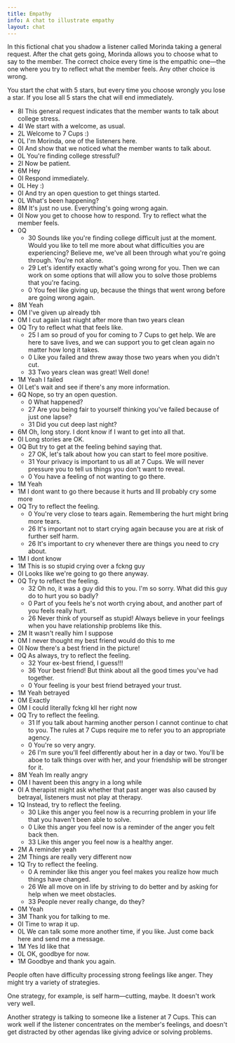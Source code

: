 ```yaml
---
title: Empathy
info: A chat to illustrate empathy
layout: chat
---
```

In this fictional chat you shadow a listener called Morinda taking a general request. After the chat gets going, Morinda allows you to choose what to say to the member. The correct choice every time is the empathic one—the one where you try to reflect what the member feels. Any other choice is wrong.

You start the chat with 5 stars, but every time you choose wrongly you lose a star. If you lose all 5 stars the chat will end immediately.

- 8I This general request indicates that the member wants to talk about college stress.
- 4I We start with a welcome, as usual.
- 2L Welcome to 7 Cups :)
- 0L I'm Morinda, one of the listeners here.
- 0I And show that we noticed what the member wants to talk about.
- 0L You're finding college stressful?
- 2I Now be patient.
- 6M Hey
- 0I Respond immediately.
- 0L Hey :)
- 0I And try an open question to get things started.
- 0L What's been happening?
- 8M It's just no use. Everything's going wrong again.
- 0I Now you get to choose how to respond. Try to reflect what the member feels.
- 0Q
	- 30 Sounds like you're finding college difficult just at the moment. Would you like to tell me more about what difficulties you are experiencing? Believe me, we've all been through what you're going through. You're not alone.
	- 29 Let's identify exactly what's going wrong for you. Then we can work on some options that will allow you to solve those problems that you're facing.
	- 0 You feel like giving up, because the things that went wrong before are going wrong again.
- 8M Yeah
- 0M I've given up already tbh
- 0M I cut again last niught after more than two years clean
- 0Q Try to reflect what that feels like.
	- 25 I am so proud of you for coming to 7 Cups to get help. We are here to save lives, and we can support you to get clean again no matter how long it takes.
	- 0 Like you failed and threw away those two years when you didn't cut.
	- 33 Two years clean was great! Well done!
- 1M Yeah I failed
- 0I Let's wait and see if there's any more information.
- 6Q Nope, so try an open question.
	- 0 What happened?
	- 27 Are you being fair to yourself thinking you've failed because of just one lapse?
	- 31 Did you cut deep last night?
- 6M Oh, long story. I dont know if I want to get into all that.
- 0I Long stories are OK.
- 0Q But try to get at the feeling behind saying that.
	- 27 OK, let's talk about how you can start to feel more positive.
	- 31 Your privacy is important to us all at 7 Cups. We will never pressure you to tell us things you don't want to reveal.
	- 0 You have a feeling of not wanting to go there.
- 1M Yeah
- 1M I dont want to go there because it hurts and Ill probably cry some more
- 0Q Try to reflect the feeling.
	- 0 You're very close to tears again. Remembering the hurt might bring more tears.
	- 26 It's important not to start crying again because you are at risk of further self harm.
	- 26 It's important to cry whenever there are things you need to cry about.
- 1M I dont know
- 1M This is so stupid crying over a fckng guy
- 0I Looks like we're going to go there anyway.
- 0Q Try to reflect the feeling.
	- 32 Oh no, it was a guy did this to you. I'm so sorry. What did this guy do to hurt you so badly?
	- 0 Part of you feels he's not worth crying about, and another part of you feels really hurt.
	- 26 Never think of yourself as stupid! Always believe in your feelings when you have relationship problems like this.
- 2M It wasn't really him I suppose
- 0M I never thought my best friend would do this to me
- 0I Now there's a best friend in the picture!
- 0Q As always, try to reflect the feeling.
	- 32 Your ex-best friend, I guess!!!
	- 36 Your best friend! But think about all the good times you've had together.
	- 0 Your feeling is your best friend betrayed your trust.
- 1M Yeah betrayed
- 0M Exactly
- 0M I could literally fckng kll her right now
- 0Q Try to reflect the feeling.
	- 31 If you talk about harming another person I cannot continue to chat to you. The rules at 7 Cups require me to refer you to an appropriate agency.
	- 0 You're so very angry.
	- 26 I'm sure you'll feel differently about her in a day or two. You'll be aboe to talk things over with her, and your friendship will be stronger for it.
- 8M Yeah Im really angry
- 0M I havent been this angry in a long while
- 0I A therapist might ask whether that past anger was also caused by betrayal, listeners must not play at therapy.
- 1Q Instead, try to reflect the feeling.
	- 30 Like this anger you feel now is a recurring problem in your life that you haven't been able to solve.
	- 0 Like this anger you feel now is a reminder of the anger you felt back then.
	- 33 Like this anger you feel now is a healthy anger.
- 2M A reminder yeah
- 2M Things are really very different now
- 1Q Try to reflect the feeling.
	- 0 A reminder like this anger you feel makes you realize how much things have changed.
	- 26 We all move on in life by striving to do better and by asking for help when we meet obstacles.
	- 33 People never really change, do they?
- 0M Yeah
- 3M Thank you for talking to me.
- 0I Time to wrap it up.
- 0L We can talk some more another time, if you like. Just come back here and send me a message.
- 1M Yes Id like that
- 0L OK, goodbye for now.
- 1M Goodbye and thank you again.

People often have difficulty processing strong feelings like anger. They might try a variety of strategies.

One strategy, for example, is self harm—cutting, maybe. It doesn't work very well.

Another strategy is talking to someone like a listener at 7 Cups. This can work well if the listener concentrates on the member's feelings, and doesn't get distracted by other agendas like giving advice or solving problems.

